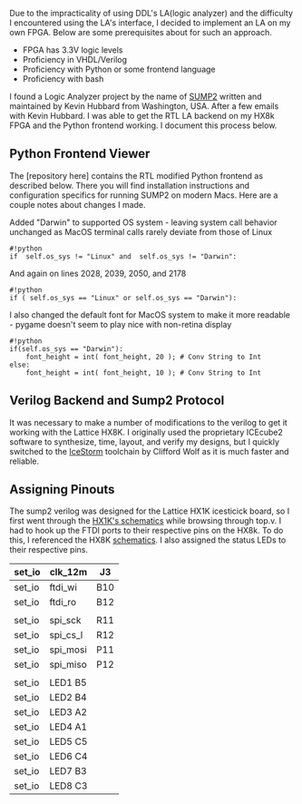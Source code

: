 Due to the impracticality of using DDL's LA(logic analyzer) and the difficulty I encountered using the LA's interface, I decided to implement an LA on my own FPGA. Below are some prerequisites about for such an approach.

 - FPGA has 3.3V logic levels
 - Proficiency in VHDL/Verilog 
 - Proficiency with Python or some frontend language 
 - Proficiency with bash

I found a Logic Analyzer project by the name of [SUMP2] written and maintained by Kevin Hubbard from Washington, USA.
After a few emails with Kevin Hubbard. I was able to get the RTL LA backend on my HX8k FPGA and the Python frontend working. I document this process below.

## Python Frontend Viewer 

The [repository here] contains the RTL modified Python frontend as described below. There you will find installation instructions and configuration specifics for running SUMP2 on modern Macs. Here are a couple notes about changes I made.

Added "Darwin" to supported OS system - leaving system call behavior unchanged as MacOS terminal calls rarely deviate from those of Linux
  
    #!python
    if  self.os_sys != "Linux" and  self.os_sys != "Darwin":

And again on lines 2028, 2039, 2050, and 2178

    #!python
    if ( self.os_sys == "Linux" or self.os_sys == "Darwin"):


I also changed the default font for MacOS system to make it more readable - pygame doesn't seem to play nice with non-retina display

    #!python
    if(self.os_sys == "Darwin"):
        font_height = int( font_height, 20 ); # Conv String to Int
    else:
        font_height = int( font_height, 10 ); # Conv String to Int


## Verilog Backend and Sump2 Protocol 
It was necessary to make a number of modifications to the verilog to get it working with the Lattice HX8K. I originally used the proprietary ICEcube2 software to synthesize, time, layout, and verify my designs, but I quickly switched to the  [IceStorm] toolchain by Clifford Wolf as it is much faster and reliable.

## Assigning Pinouts 
The sump2 verilog was designed for the Lattice HX1K icesticick board, so I first went through the [HX1K's schematics] while browsing through top.v. I had to hook up the FTDI ports to their respective pins on the HX8k. To do this, I referenced the HX8K [schematics]. I also assigned the status LEDs to their respective pins.

| set_io | clk_12m  | J3  |
|--------|----------|-----|
| set_io | ftdi_wi  | B10 |
| set_io | ftdi_ro  | B12 |
|        |          |     |
| set_io | spi_sck  | R11 |
| set_io | spi_cs_l | R12 |
| set_io | spi_mosi | P11 |
| set_io | spi_miso | P12 |
|        |          |     |
| set_io | LED1 B5  |     |
| set_io | LED2 B4  |     |
| set_io | LED3 A2  |     |
| set_io | LED4 A1  |     |
| set_io | LED5 C5  |     |
| set_io | LED6 C4  |     |
| set_io | LED7 B3  |     |
| set_io | LED8 C3  |     |

[SUMP2]:https://blackmesalabs.wordpress.com/2016/10/24/sump2-96-msps-logic-analyzer-for-22/
[schematics]:http://www.latticesemi.com/-/media/LatticeSemi/Documents/UserManuals/EI/EB85.ashx?document_id=50373|schematics
[HX1K's schematics]:http://www.latticesemi.com/~/media/LatticeSemi/Documents/UserManuals/EI/icestickusermanual.pdf
[edits here]:https://github.com/BracketMaster/SUMP2_4_UNIX
[IceStorm]:http://www.clifford.at/icestorm/
